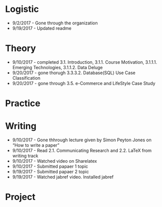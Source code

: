 # Logistic
* 9/2/2017 - Gone through the organization
* 9/19/2017 - Updated readme

# Theory
* 9/10/2017 - completed 3.1. Introduction, 3.1.1. Course Motivation, 3.1.1.1. Emerging Technologies, 3.1.1.2. Data Deluge
* 9/20/2017 - gone thorugh 3.3.3.2. Database(SQL) Use Case Classification
* 9/20/2017 - gone through 3.5. e-Commerce and LifeStyle Case Study

# Practice


# Writing
* 9/10/2017 - Gone thhrough lecture given by Simon Peyton Jones on “How to write a paper”
* 9/10/2017 - Read 2.1. Communicating Research and 2.2. LaTeX from writing track
* 9/10/2017 - Watched video on Sharelatex
* 9/10/2017 - Submitted papaer 1 topic
* 9/19/2017 - Submitted papaer 2 topic
* 9/19/2017 - Watched jabref video. Installed jabref

# Project

